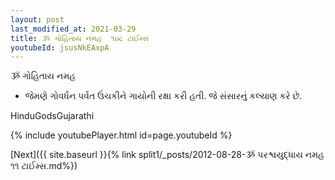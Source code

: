 ```yaml
---
layout: post
last_modified_at: 2021-03-29
title: ૐ ગોહિતાય નમહ  ૧૦૮ ટાઈમ્સ 
youtubeId: jsusNkEAxpA
---
```

 
 
ૐ ગોહિતાય નમહ 
 
 -   જેમણે ગોવર્ધન પર્વત ઉંચકીને ગાયોની રક્ષા કરી હતી. જે સંસારનું કલ્યાણ કરે છે.

HinduGodsGujarathi

{% include youtubePlayer.html id=page.youtubeId %}

[Next]({{ site.baseurl }}{% link split1/_posts/2012-08-28-ૐ પરશ્વયુદ્ધાય નમહ ૧૧ ટાઈમ્સ.md%})
